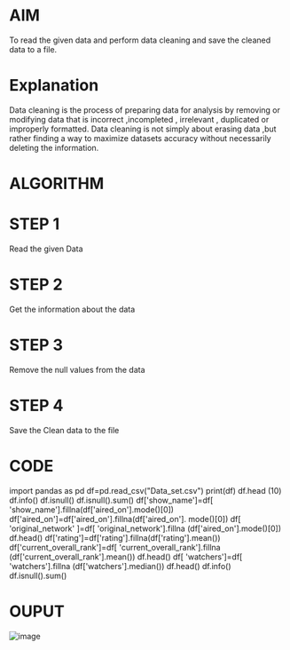 # AIM

To read the given data and perform data cleaning and save the cleaned data to a file.

# Explanation

Data cleaning is the process of preparing data for analysis by removing or modifying data that is incorrect ,incompleted , irrelevant , duplicated or improperly formatted. Data cleaning is not simply about erasing data ,but rather finding a way to maximize datasets accuracy without necessarily deleting the information.

# ALGORITHM

# STEP 1

Read the given Data

# STEP 2

Get the information about the data

# STEP 3

Remove the null values from the data

# STEP 4

Save the Clean data to the file

# CODE

import pandas as pd
df=pd.read_csv("Data_set.csv")
print(df)
df.head (10)
df.info()
df.isnull()
df.isnull().sum()
df['show_name']=df[ 'show_name'].fillna(df['aired_on'].mode()[0]) 
df['aired_on']=df['aired_on'].fillna(df['aired_on']. mode()[0]) 
df[ 'original_network' ]=df[ 'original_network'].fillna (df['aired_on'].mode()[0]) 
df.head()
df['rating']=df['rating'].fillna(df['rating'].mean())
df['current_overall_rank']=df[ 'current_overall_rank'].fillna (df['current_overall_rank'].mean())
df.head()
df[ 'watchers']=df[ 'watchers'].fillna (df['watchers'].median()) 
df.head()
df.info()
df.isnull().sum()

# OUPUT

![image](https://user-images.githubusercontent.com/91734840/230834670-b1243101-e589-42e7-9e01-b0df419844d3.png)

